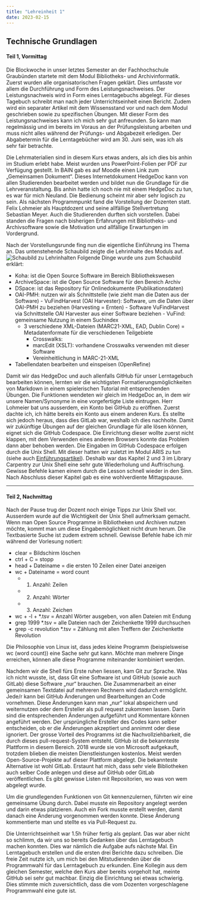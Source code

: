 ```yaml
---
title: "Lehreinheit 1"
date: 2023-02-15
---
```


## Technische Grundlagen

#### Teil 1, Vormittag
Die Blockwoche in unser letztes Semester an der Fachhochschule Graubünden startete mit dem Modul Bibliotheks- und Archivinformatik. Zuerst wurden alle organisatorischen Fragen geklärt. Dies umfasste vor allem die Durchführung und Form des Leistungsnachweises. Der Leistungsnachweis wird in Form eines Lerntagebuchs abgelegt. Für dieses Tagebuch schreibt man nach jeder Unterrichtseinheit einen Bericht. Zudem wird ein separater Artikel mit dem Wissensstand vor und nach dem Modul geschrieben sowie zu spezifischen Übungen. Mit dieser Form des Leistungsnachweises kann ich mich sehr gut anfreunden. So kann man regelmässig und im bereits im Voraus an der Prüfungsleistung arbeiten und muss nicht alles während der Prüfungs- und Abgabezeit erledigen. Der Abgabetermin für die Lerntagebücher wird am 30. Juni sein, was ich als sehr fair betrachte. 

Die Lehrmaterialien sind in diesem Kurs etwas anders, als ich dies bis anhin im Studium erlebt habe. Meist wurden uns PowerPoint-Folien per PDF zur Verfügung gestellt. In BAIN gab es auf Moodle einen Link zum „Gemeinsamen Dokument“. Dieses Internetdokument HedgeDoc kann von allen Studierenden bearbeitet werden und bildet nun die Grundlage für die Lehrveranstaltung. Bis anhin hatte ich noch nie mit einem HedgeDoc zu tun, es war für mich Neuland. Die Bedienung scheint mir aber sehr logisch zu sein. Als nächsten Programmpunkt fand die Vorstellung der Dozenten statt. Felix Lohmeier als Hauptdozent und seine allfällige Stellvertretung Sebastian Meyer. Auch die Studierenden durften sich vorstellen. Dabei standen die Fragen nach bisherigen Erfahrungen mit Bibliotheks- und Archivsoftware sowie die Motivation und allfällige Erwartungen im Vordergrund. 

Nach der Vorstellungsrunde fing nun die eigentliche Einführung ins Thema an. Das untenstehende Schaubild zeigte die Lehrinhalte des Moduls auf. 
![Schaubild zu Lehrinhalten](https://pad.gwdg.de/uploads/c8d2a2dc-b427-4330-a665-b355a2a85f50.png)
Folgende Dinge wurde uns zum Schaubild erklärt:
-	Koha: ist die Open Source Software im Bereich Bibliothekswesen
-	ArchiveSpace: ist die Open Source Software für den Bereich Archiv
-	DSpace: ist das Repository für Onlinedokumente (Publikationsdaten)
  -  OAI-PMH: nutzen wir als Schnittstelle (wie zieht man die Daten aus der Software)
    -  VuFindHarvest (OAI Harvester): Software, um die Daten über OAI-PMH zu beziehen (Harvesting = Ernten)
    - Software VuFindHarvest via Schnittstelle OAI Harvester aus einer Software beziehen
    - VuFind: gemeinsame Nutzung in einem Suchindex
      - 3 verschiedene XML-Dateien (MARC21-XML, EAD, Dublin Core) = Metadatenformate für die verschiedenen Teilgebiete
        - Crosswalks:
        - marcEdit (XSLT): vorhandene Crosswalks verwenden mit dieser Software
        - Vereinheitlichung in MARC-21-XML
-	Tabellendaten bearbeiten und einspeisen (OpenRefine)

Damit wir das HedgeDoc und auch allenfalls GitHub für unser Lerntagebuch bearbeiten können, lernten wir die wichtigsten Formatierungsmöglichkeiten von Markdown in einem spielerischen Tutorial mit entsprechenden Übungen. Die Funktionen wendeten wir gleich im HedgeDoc an, in dem wir unsere Namen/Synonyme in eine vorgefertigte Liste eintrugen. Herr Lohmeier bat uns ausserdem, ein Konto bei GitHub zu eröffnen. Zuerst dachte ich, ich hätte bereits ein Konto aus einem anderen Kurs. Es stellte sich jedoch heraus, dass dies GitLab war, weshalb ich dies nachholte. Damit wir zukünftige Übungen auf der gleichen Grundlage für alle lösen können, eignet sich die GitHub Codespace. Die Einrichtung dieser wollte zuerst nicht klappen, mit dem Verwenden eines anderen Browsers konnte das Problem dann aber behoben werden. Die Eingaben im GitHub Codespace erfolgen durch die Unix Shell. Mit dieser hatten wir zuletzt im Modul ARIS zu tun (siehe auch [Einführungsartikel](<https://tanjastad.github.io/BAIN-Lerntagebuch/2023/02/15/einfuehrung.html>)). Deshalb war das Kapitel 2 und 3 im Library Carpentry zur Unix Shell eine sehr gute Wiederholung und Auffrischung. Gewisse Befehle kamen einem durch die Lesson schnell wieder in den Sinn. Nach Abschluss dieser Kapitel gab es eine wohlverdiente Mittagspause. 

---


#### Teil 2, Nachmittag

Nach der Pause trug der Dozent noch einige Tipps zur Unix Shell vor. Ausserdem wurde auf die Wichtigkeit der Unix Shell aufmerksam gemacht. Wenn man Open Source Programme in Bibliotheken und Archiven nutzen möchte, kommt man um diese Eingabemöglichkeit nicht drum herum. Die Textbasierte Suche ist zudem extrem schnell. 
Gewisse Befehle habe ich mir während der Vorlesung notiert: 
-	clear = Bildschirm löschen
-	ctrl + C = stopp
-	head + Dateiname = die ersten 10 Zeilen einer Datei anzeigen
-	wc + Dateiname = word count
    - 1. Anzahl: Zeilen
    - 2. Anzahl: Wörter
    - 3. Anzahl: Zeichen
-	wc + -l + *.tsv = Anzahl Wörter ausgeben, von allen Dateien mit Endung
-	grep 1999 *.tsv = alle Dateien nach der Zeichenkette 1999 durchsuchen
-	grep -c revolution *.tsv = Zählung mit allen Treffern der Zeichenkette Revolution

Die Philosophie von Linux ist, dass jedes kleine Programm (beispielsweise wc (word count)) eine Sache sehr gut kann. Möchte man mehrere Dinge erreichen, können alle diese Programme miteinander kombiniert werden. 

Nachdem wir die Shell fürs Erste ruhen liessen, kam Git zur Sprache. Was ich nicht wusste, ist, dass Git eine Software ist und GitHub (sowie auch GitLab) diese Software „nur“ brauchen. Die Zusammenarbeit an einer gemeinsamen Textdatei auf mehreren Rechnern wird dadurch ermöglicht. Jede/r kann bei GitHub Änderungen und Bearbeitungen an Code vornehmen. Diese Änderungen kann man „nur“ lokal abspeichern und weiternutzen oder dem Ersteller als pull request zukommen lassen. Darin sind die entsprechenden Änderungen aufgeführt und Kommentare können angeführt werden. Der ursprüngliche Ersteller des Codes kann selber entscheiden, ob er die Änderungen akzeptiert und annimmt oder diese ignoriert. Der grosse Vorteil des Programms ist die Nachvollziehbarkeit, die durch dieses pull-request-System entsteht. GitHub ist die bekannteste Plattform in diesem Bereich. 2018 wurde sie von Microsoft aufgekauft, trotzdem blieben die meisten Dienstleistungen kostenlos. Meist werden Open-Source-Projekte auf dieser Plattform abgelegt. Die bekannteste Alternative ist wohl GitLab. Erstaunt hat mich, dass sehr viele Bibliotheken auch selber Code anlegen und diese auf GitHub oder GitLab veröffentlichen. Es gibt gewisse Listen mit Repositorien, wo was von wem abgelegt wurde. 

Um die grundlegenden Funktionen von Git kennenzulernen, führten wir eine gemeinsame Übung durch. Dabei musste ein Repository angelegt werden und darin etwas platzieren. Auch ein Fork musste erstellt werden, damit danach eine Änderung vorgenommen werden konnte. Diese Änderung kommentierte man und stellte es via Pull-Request zu. 

Die Unterrichtseinheit war 1.5h früher fertig als geplant. Das war aber nicht so schlimm, da wir uns so bereits Gedanken über das Lerntagebuch machen konnten. Dies war nämlich die Aufgabe aufs nächste Mal. Ein Lerntagebuch erstellen und die ersten drei Berichte dazu schreiben. Die freie Zeit nutzte ich, um mich bei den Mitstudierenden über die Programmwahl für das Lerntagebuch zu erkunden. Eine Kollegin aus dem gleichen Semester, welche den Kurs aber bereits vorgeholt hat, meinte GitHub sei sehr gut machbar. Einzig die Einrichtung sei etwas schwierig. Dies stimmte mich zuversichtlich, dass die vom Dozenten vorgeschlagene Programmwahl eine gute ist. 
